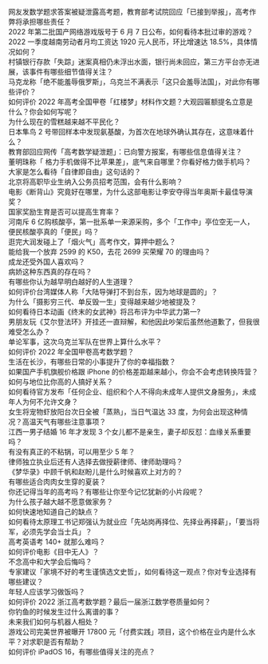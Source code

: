 网友发数学题求答案被疑泄露高考题，教育部考试院回应「已接到举报」，高考作弊将承担哪些责任？  
2022 年第二批国产网络游戏版号于 6 月 7 日公布，如何看待本批过审的游戏？  
2022 一季度越南劳动者月均工资达 1920 元人民币，环比增速达 18.5%，具体情况如何？  
村镇银行存款「失踪」迷案真相仍未浮出水面，银行尚未回应，第三方平台亦无进展，该事件有哪些细节值得关注？  
马克龙称「绝不能羞辱俄罗斯」，乌克兰不满表示「这只会羞辱法国」，对此你有哪些评价？  
如何评价 2022 年高考全国甲卷「红楼梦」材料作文题？大观园匾额提名立意是什么？你会如何写呢？  
为什么现在的雪糕越来越不平民化？  
日本隼鸟 2 号带回样本中发现氨基酸，为首次在地球外确认其存在，这意味着什么？  
教育部回应网传「高考数学疑泄题」：已向警方报案，有哪些信息值得关注？  
董明珠称「 格力手机做得不比苹果差」，底气来自哪里？你看好格力做手机吗？  
大家是怎么看待「自律即自由」这句话的？  
北京将高职毕业生纳入公务员招考范围，会有什么影响？  
电影《断背山》究竟好在哪里，为什么这部电影让李安夺得当年奥斯卡最佳导演奖？  
国家奖励生育是否可以提高生育率？  
河南斥 6 亿购核酸亭，第一批系单一来源采购，多个「工作中」亭位空无一人，便民核酸亭真的「便民」吗？  
逛完大润发碰上了「烟火气」高考作文，算押中题么？  
能给我一个放弃 2599 的 K50，去花 2699 买荣耀 70 的理由吗？  
成龙还受外国人喜欢吗？  
病娇这种东西真的存在吗？  
有哪些你认为越早明白越好的人生道理？  
如何评价台湾媒体人称「大陆导弹打不到台东，因为地球是圆的」？  
为什么「摄影穷三代、单反毁一生」变得越来越少地被提及？  
如何看待日本动画《终末的女武神》将吕布评为中华武力第一?  
男朋友玩《艾尔登法环》开挂还一直辩解，和他因此吵架后虽然他道歉了，但我很难受怎么办？  
单论军事，这次乌克兰军队在世界上算什么水平？  
如何评价 2022 年全国甲卷高考数学题？  
生活在长沙，有哪些日常的小事提升了你的幸福指数？  
如果国产手机旗舰价格跟 iPhone 的价格差距越来越小，你会不会考虑转换阵营？  
如何与地位比你高的人搞好关系？  
如何看待官方发布「任何企业、组织和个人不得向未成年人提供文身服务」，未成年人为何不允许文身？  
女生将宠物虾放阳台次日全被「蒸熟」，当日气温达 33 度，为何会出现这种情况？高温天气有哪些注意事项？  
江西一男子结婚 16 年才发现 3 个女儿都不是亲生，妻子却反怼：血缘关系重要吗？  
有没有真正的不粘锅，可以用至少 5 年？  
律师独立执业后还有人选择去做授薪律师、律师助理吗？  
《梦华录》中顾千帆和赵盼儿是什么时候喜欢上对方的？  
有哪些适合肉肉女生穿的夏装？  
你还记得当年的高考吗？有哪些让你至今记忆犹新的小片段呢？  
为什么孩子越大越不愿意做家务？  
如何快速地知道自己的缺点？  
如何看待太原理工书记郑强认为就业应「先站岗再择位、先择业再择薪」，「要当将军，必须先学会当士兵」？  
高考英语考 140+ 就那么难吗？  
如何评价电影《目中无人》？  
不念高中和大学会后悔吗？  
专家建议「家境不好的考生谨慎选文史哲」，如何看待这一观点？你对专业选择有哪些建议？  
年轻人应该学习做饭吗？  
如何评价 2022 浙江高考数学题？最后一届浙江数学卷质量如何？  
你钓鱼的时候发生过什么离谱的事？  
未来我们如何与机器人相处？  
游戏公司完美世界被曝开 17800 元「付费实践」项目，这个价格在业内是什么水平？对求职是否有帮助？  
如何评价 iPadOS 16，有哪些值得关注的亮点？  
